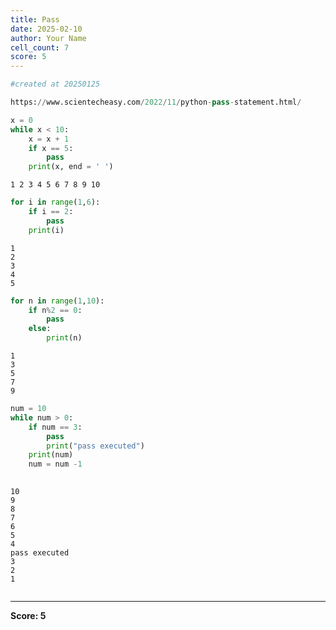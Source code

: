 ```yaml
---
title: Pass
date: 2025-02-10
author: Your Name
cell_count: 7
score: 5
---
```


```python
#created at 20250125
```


```python
https://www.scientecheasy.com/2022/11/python-pass-statement.html/
```


```python
x = 0
while x < 10:
    x = x + 1
    if x == 5:
        pass
    print(x, end = ' ')
```

    1 2 3 4 5 6 7 8 9 10 


```python
for i in range(1,6):
    if i == 2:
        pass
    print(i)
```

    1
    2
    3
    4
    5



```python
for n in range(1,10):
    if n%2 == 0:
        pass
    else:
        print(n)
```

    1
    3
    5
    7
    9



```python
num = 10
while num > 0:
    if num == 3:
        pass
        print("pass executed")
    print(num)
    num = num -1
    
```

    10
    9
    8
    7
    6
    5
    4
    pass executed
    3
    2
    1



```python

```


---
**Score: 5**